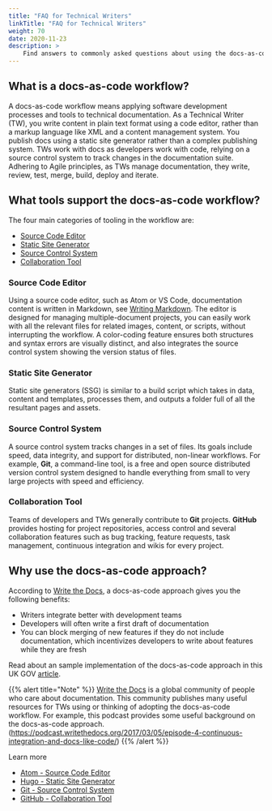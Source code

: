 ```yaml
---
title: "FAQ for Technical Writers"
linkTitle: "FAQ for Technical Writers"
weight: 70
date: 2020-11-23
description: >
    Find answers to commonly asked questions about using the docs-as-code workflow.
---
```


## What is a docs-as-code workflow?

A docs-as-code workflow means applying software development processes and tools to technical documentation. As a Technical Writer (TW), you write content in plain text format using a code editor, rather than a markup language like XML and a content management system. You publish docs using a static site generator rather than a complex publishing system. TWs work with docs as developers work with code, relying on a source control system to track changes in the documentation suite. Adhering to Agile principles, as TWs manage documentation, they write, review, test, merge, build, deploy and iterate.

## What tools support the docs-as-code workflow?

The four main categories of tooling in the workflow are:
* [Source Code Editor](#source-code-editor)
* [Static Site Generator](#static-site-generator)
* [Source Control System](#source-control-system)
* [Collaboration Tool](#collaboration-tool)

### Source Code Editor

Using a source code editor, such as Atom or VS Code, documentation content is written in Markdown, see [Writing Markdown](/docs/contribution_guidelines/writing_markdown/). The editor is designed for managing multiple-document projects, you can easily work with all the relevant files for related images, content, or scripts, without interrupting the workflow. A color-coding feature  ensures both structures and syntax errors are visually distinct, and also integrates the source control system showing the version status of files.

### Static Site Generator

Static site generators (SSG) is similar to a build script which takes in data, content and templates, processes them, and outputs a folder full of all the resultant pages and assets.

### Source Control System

A source control system tracks changes in a set of files. Its goals include speed, data integrity, and support for distributed, non-linear workflows. For example, **Git**, a command-line tool, is a free and open source distributed version control system designed to handle everything from small to very large projects with speed and efficiency.

### Collaboration Tool

Teams of developers and TWs generally contribute to **Git** projects. **GitHub** provides hosting for project repositories, access control and several collaboration features such as bug tracking, feature requests, task management, continuous integration and wikis for every project.  

## Why use the docs-as-code approach?

According to [Write the Docs](https://www.writethedocs.org/), a docs-as-code approach gives you the following benefits:

* Writers integrate better with development teams
* Developers will often write a first draft of documentation
* You can block merging of new features if they do not include documentation, which incentivizes developers to write about features while they are fresh

Read about an sample implementation of the docs-as-code approach in this UK GOV [article](https://technology.blog.gov.uk/2017/08/25/why-we-use-a-docs-as-code-approach-for-technical-documentation/#:~:text=Docs%20as%20code%20means%20applying,and%20a%20content%20management%20system.).

{{% alert title="Note" %}}
[Write the Docs](https://www.writethedocs.org/) is a global community of people who care about documentation. This community publishes many useful resources for TWs using or thinking of adopting the docs-as-code workflow. For example, this podcast provides some useful background on the docs-as-code approach. (https://podcast.writethedocs.org/2017/03/05/episode-4-continuous-integration-and-docs-like-code/)
{{% /alert %}}

Learn more

* [Atom - Source Code Editor](https://atom.io/)
* [Hugo - Static Site Generator](https://gohugo.io/)
* [Git - Source Control System](https://git-scm.com/)
* [GitHub - Collaboration Tool](https://en.wikipedia.org/wiki/GitHub)

